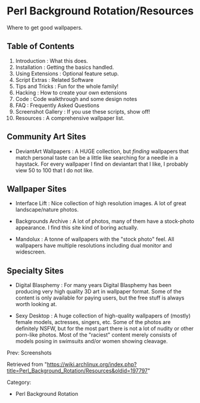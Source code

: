 Perl Background Rotation/Resources
==================================

  

Where to get good wallpapers.

Table of Contents
-----------------

1.  Introduction : What this does.
2.  Installation : Getting the basics handled.
3.  Using Extensions : Optional feature setup.
4.  Script Extras : Related Software
5.  Tips and Tricks : Fun for the whole family!
6.  Hacking : How to create your own extensions
7.  Code : Code walkthrough and some design notes
8.  FAQ : Frequently Asked Questions
9.  Screenshot Gallery : If you use these scripts, show off!
10. Resources : A comprehensive wallpaper list.

Community Art Sites
-------------------

-   DeviantArt Wallpapers : A HUGE collection, but *finding* wallpapers
    that match personal taste can be a little like searching for a
    needle in a haystack. For every wallpaper I find on deviantart that
    I like, I probably view 50 to 100 that I do not like.

Wallpaper Sites
---------------

-   Interface Lift : Nice collection of high resolution images. A lot of
    great landscape/nature photos.
-   Backgrounds Archive : A lot of photos, many of them have a
    stock-photo appearance. I find this site kind of boring actually.

-   Mandolux : A tonne of wallpapers with the "stock photo" feel. All
    wallpapers have multiple resolutions including dual monitor and
    widescreen.

Specialty Sites
---------------

-   Digital Blasphemy : For many years Digital Blasphemy has been
    producing very high quality 3D art in wallpaper format. Some of the
    content is only available for paying users, but the free stuff is
    always worth looking at.

-   Sexy Desktop : A huge collection of high-quality wallpapers of
    (mostly) female models, actresses, singers, etc. Some of the photos
    are definitely NSFW, but for the most part there is not a lot of
    nudity or other porn-like photos. Most of the "raciest" content
    merely consists of models posing in swimsuits and/or women showing
    cleavage.

Prev: Screenshots

Retrieved from
"https://wiki.archlinux.org/index.php?title=Perl_Background_Rotation/Resources&oldid=197797"

Category:

-   Perl Background Rotation
